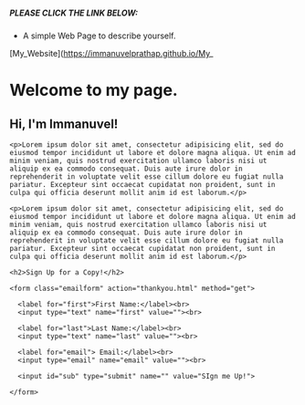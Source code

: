 ##### PLEASE CLICK THE LINK BELOW:
- A simple Web Page to describe yourself.

[My_Website](https://immanuvelprathap.github.io/My_

<!DOCTYPE html>
<html lang="en" dir="ltr">
  <head>
    <meta charset="utf-8">
    <link href="https://fonts.googleapis.com/css2?family=Anton&family=Open+Sans:wght@700&family=Rowdies&family=Shadows+Into+Light&display=swap" rel="stylesheet">
    <link rel="stylesheet" href="mywebsite.css">
    <title>I was just Blank pages in your Book!</title>
  </head>
  <body>
    <h1>Welcome to my page.</h1>
    <h2>Hi, I'm Immanuvel!</h2>

    <p>Lorem ipsum dolor sit amet, consectetur adipisicing elit, sed do eiusmod tempor incididunt ut labore et dolore magna aliqua. Ut enim ad minim veniam, quis nostrud exercitation ullamco laboris nisi ut aliquip ex ea commodo consequat. Duis aute irure dolor in reprehenderit in voluptate velit esse cillum dolore eu fugiat nulla pariatur. Excepteur sint occaecat cupidatat non proident, sunt in culpa qui officia deserunt mollit anim id est laborum.</p>

    <p>Lorem ipsum dolor sit amet, consectetur adipisicing elit, sed do eiusmod tempor incididunt ut labore et dolore magna aliqua. Ut enim ad minim veniam, quis nostrud exercitation ullamco laboris nisi ut aliquip ex ea commodo consequat. Duis aute irure dolor in reprehenderit in voluptate velit esse cillum dolore eu fugiat nulla pariatur. Excepteur sint occaecat cupidatat non proident, sunt in culpa qui officia deserunt mollit anim id est laborum.</p>

    <h2>Sign Up for a Copy!</h2>

    <form class="emailform" action="thankyou.html" method="get">

      <label for="first">First Name:</label><br>
      <input type="text" name="first" value=""><br>

      <label for="last">Last Name:</label><br>
      <input type="text" name="last" value=""><br>

      <label for="email"> Email:</label><br>
      <input type="email" name="email" value=""><br>

      <input id="sub" type="submit" name="" value="SIgn me Up!">

    </form>

  </body>
</html>
